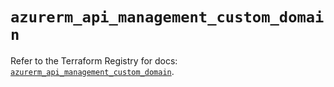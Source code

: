 # `azurerm_api_management_custom_domain`

Refer to the Terraform Registry for docs: [`azurerm_api_management_custom_domain`](https://registry.terraform.io/providers/hashicorp/azurerm/4.19.0/docs/resources/api_management_custom_domain).
